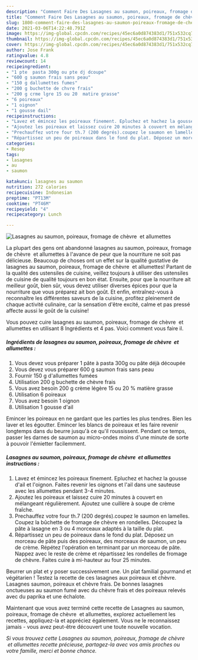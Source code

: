 ```yaml
---
description: "Comment Faire Des Lasagnes au saumon, poireaux, fromage de chèvre  et allumettes"
title: "Comment Faire Des Lasagnes au saumon, poireaux, fromage de chèvre  et allumettes"
slug: 1800-comment-faire-des-lasagnes-au-saumon-poireaux-fromage-de-chevre-et-allumettes
date: 2021-03-06T14:22:48.791Z
image: https://img-global.cpcdn.com/recipes/45ec6a0d874383d1/751x532cq70/lasagnes-au-saumon-poireaux-fromage-de-chevre-et-allumettes-photo-principale-de-la-recette.jpg
thumbnail: https://img-global.cpcdn.com/recipes/45ec6a0d874383d1/751x532cq70/lasagnes-au-saumon-poireaux-fromage-de-chevre-et-allumettes-photo-principale-de-la-recette.jpg
cover: https://img-global.cpcdn.com/recipes/45ec6a0d874383d1/751x532cq70/lasagnes-au-saumon-poireaux-fromage-de-chevre-et-allumettes-photo-principale-de-la-recette.jpg
author: Jose Frank
ratingvalue: 4.8
reviewcount: 14
recipeingredient:
- "1 pte  pasta 300g ou pte dj dcoupe"
- "600 g saumon frais sans peau"
- "150 g dallumettes fumes"
- "200 g buchette de chvre frais"
- "200 g crme lgre 15 ou 20  matire grasse"
- "6 poireaux"
- "1 oignon"
- "1 gousse dail"
recipeinstructions:
- "Lavez et émincez les poireaux finement. Epluchez et hachez la gousse d&#39;ail et l&#39;oignon. Faites revenir les oignons et l&#39;ail dans une sauteuse avec les allumettes pendant 3-4 minutes."
- "Ajoutez les poireaux et laissez cuire 20 minutes à couvert en mélangeant régulièrement. Ajoutez une cuillère à soupe de crème fraîche."
- "Prechauffez votre four th.7 (200 degrés).coupez le saumon en lamelles. Coupez la bûchette de fromage de chèvre en rondelles. Découpez la pâte à lasagne en 3 ou 4 morceaux adaptés à la taille du plat."
- "Répartissez un peu de poireaux dans le fond du plat. Déposez un morceau de pâte puis des poireaux, des morceaux de saumon, un peu de crème. Répétez l&#39;opération en terminant par un morceau de pâte. Nappez avec le reste de crème et répartissez les rondelles de fromage de chèvre. Faites cuire à mi-hauteur au four 25 minutes."
categories:
- Resep
tags:
- lasagnes
- au
- saumon

katakunci: lasagnes au saumon 
nutrition: 272 calories
recipecuisine: Indonesian
preptime: "PT13M"
cooktime: "PT46M"
recipeyield: "4"
recipecategory: Lunch

---
```



![Lasagnes au saumon, poireaux, fromage de chèvre  et allumettes](https://img-global.cpcdn.com/recipes/45ec6a0d874383d1/751x532cq70/lasagnes-au-saumon-poireaux-fromage-de-chevre-et-allumettes-photo-principale-de-la-recette.jpg)

La plupart des gens ont abandonné lasagnes au saumon, poireaux, fromage de chèvre  et allumettes à l'avance de peur que la nourriture ne soit pas délicieuse. Beaucoup de choses ont un effet sur la qualité gustative de lasagnes au saumon, poireaux, fromage de chèvre  et allumettes! Partant de la qualité des ustensiles de cuisine, veillez toujours à utiliser des ustensiles de cuisine de qualité toujours en bon état. Ensuite, pour que la nourriture ait meilleur goût, bien sûr, vous devez utiliser diverses épices pour que la nourriture que vous préparez ait bon goût. Et enfin, entraînez-vous à reconnaître les différentes saveurs de la cuisine, profitez pleinement de chaque activité culinaire, car la sensation d'être excité, calme et pas pressé affecte aussi le goût de la cuisine!

<!--inarticleads1-->

Vous pouvez cuire lasagnes au saumon, poireaux, fromage de chèvre  et allumettes en utilisant 8 Ingrédients et 4 pas. Voici comment vous faire il.

##### Ingrédients de lasagnes au saumon, poireaux, fromage de chèvre  et allumettes :

1. Vous devez vous préparer 1 pâte à pasta 300g ou pâte déjà découpée
1. Vous devez vous préparer 600 g saumon frais sans peau
1. Fournir 150 g d&#39;allumettes fumées
1. Utilisation 200 g buchette de chèvre frais
1. Vous avez besoin 200 g crème légère 15 ou 20 % matière grasse
1. Utilisation 6 poireaux
1. Vous avez besoin 1 oignon
1. Utilisation 1 gousse d&#39;ail


Emincer les poireaux en ne gardant que les parties les plus tendres. Bien les laver et les égoutter. Emincer les blancs de poireaux et les faire revenir longtemps dans du beurre jusqu&#39;à ce qu&#39;il roussissent. Pendant ce temps, passer les darnes de saumon au micro-ondes moins d&#39;une minute de sorte à pouvoir l&#39;émietter facilemment. 

<!--inarticleads2-->

##### Lasagnes au saumon, poireaux, fromage de chèvre  et allumettes instructions :

1. Lavez et émincez les poireaux finement. Epluchez et hachez la gousse d&#39;ail et l&#39;oignon. Faites revenir les oignons et l&#39;ail dans une sauteuse avec les allumettes pendant 3-4 minutes.
1. Ajoutez les poireaux et laissez cuire 20 minutes à couvert en mélangeant régulièrement. Ajoutez une cuillère à soupe de crème fraîche.
1. Prechauffez votre four th.7 (200 degrés).coupez le saumon en lamelles. Coupez la bûchette de fromage de chèvre en rondelles. Découpez la pâte à lasagne en 3 ou 4 morceaux adaptés à la taille du plat.
1. Répartissez un peu de poireaux dans le fond du plat. Déposez un morceau de pâte puis des poireaux, des morceaux de saumon, un peu de crème. Répétez l&#39;opération en terminant par un morceau de pâte. Nappez avec le reste de crème et répartissez les rondelles de fromage de chèvre. Faites cuire à mi-hauteur au four 25 minutes.


Beurrer un plat et y poser successivement une. Un plat familial gourmand et végétarien ! Testez la recette de ces lasagnes aux poireaux et chèvre. Lasagnes saumon, poireaux et chèvre frais. De bonnes lasagnes onctueuses au saumon fumé avec du chèvre frais et des poireaux relevés avec du paprika et une échalote. 

<!--inarticleads1-->

<p>
Maintenant que vous avez terminé cette recette de Lasagnes au saumon, poireaux, fromage de chèvre  et allumettes, explorez actuellement les recettes, appliquez-la et appréciez également. Vous ne le reconnaissez jamais - vous avez peut-être découvert une toute nouvelle vocation.
</p>

<p>
<i>Si vous trouvez cette Lasagnes au saumon, poireaux, fromage de chèvre  et allumettes recette précieuse, partagez-la avec vos amis proches ou votre famille, merci et bonne chance.</i>
</p>
